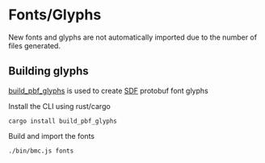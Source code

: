 # Fonts/Glyphs

New fonts and glyphs are not automatically imported due to the number of files generated.

## Building glyphs

[build_pbf_glyphs](https://github.com/stadiamaps/build_pbf_glyphs) is used to create [SDF](https://github.com/stadiamaps/sdf_glyph_renderer) protobuf font glyphs


Install the CLI using rust/cargo
```
cargo install build_pbf_glyphs
```

Build and import the fonts

```
./bin/bmc.js fonts
```
